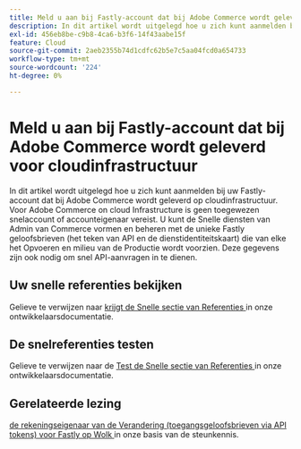 ```yaml
---
title: Meld u aan bij Fastly-account dat bij Adobe Commerce wordt geleverd voor cloudinfrastructuur
description: In dit artikel wordt uitgelegd hoe u zich kunt aanmelden bij uw Fastly-account dat bij Adobe Commerce wordt geleverd op cloudinfrastructuur. Voor Adobe Commerce on cloud Infrastructure is geen toegewezen snelaccount of accounteigenaar vereist. U kunt de Snelle diensten van Admin van Commerce vormen en beheren met de unieke Fastly geloofsbrieven (het teken van API en de dienstidentiteitskaart) die van elke het Opvoeren en milieu van de Productie wordt voorzien. Deze gegevens zijn ook nodig om snel API-aanvragen in te dienen.
exl-id: 456eb8be-c9b8-4ca6-b3f6-14f43aabe15f
feature: Cloud
source-git-commit: 2aeb2355b74d1cdfc62b5e7c5aa04fcd0a654733
workflow-type: tm+mt
source-wordcount: '224'
ht-degree: 0%

---
```


# Meld u aan bij Fastly-account dat bij Adobe Commerce wordt geleverd voor cloudinfrastructuur

In dit artikel wordt uitgelegd hoe u zich kunt aanmelden bij uw Fastly-account dat bij Adobe Commerce wordt geleverd op cloudinfrastructuur. Voor Adobe Commerce on cloud Infrastructure is geen toegewezen snelaccount of accounteigenaar vereist. U kunt de Snelle diensten van Admin van Commerce vormen en beheren met de unieke Fastly geloofsbrieven (het teken van API en de dienstidentiteitskaart) die van elke het Opvoeren en milieu van de Productie wordt voorzien. Deze gegevens zijn ook nodig om snel API-aanvragen in te dienen.

## Uw snelle referenties bekijken

Gelieve te verwijzen naar [ krijgt de Snelle sectie van Referenties ](https://experienceleague.adobe.com/en/docs/commerce-cloud-service/user-guide/cdn/setup-fastly/fastly-configuration#cloud-fastly-creds) in onze ontwikkelaarsdocumentatie.

## De snelreferenties testen

Gelieve te verwijzen naar de [ Test de Snelle sectie van Referenties ](https://experienceleague.adobe.com/en/docs/commerce-cloud-service/user-guide/cdn/setup-fastly/fastly-configuration#test-the-fastly-credentials) in onze ontwikkelaarsdocumentatie.

## Gerelateerde lezing

[ de rekeningseigenaar van de Verandering (toegangsgeloofsbrieven via API tokens) voor Fastly op Wolk ](/help/how-to/general/change-account-owner-access-credentials-via-api-tokens-for-fastly-on-cloud.md) in onze basis van de steunkennis.
